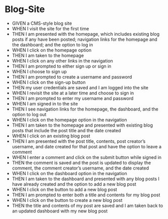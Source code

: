# Blog-Site
* GIVEN a CMS-style blog site
* WHEN I visit the site for the first time
* THEN I am presented with the homepage, which includes existing blog posts if any have been posted; navigation links for the homepage and the  dashboard; and the option to log in
* WHEN I click on the homepage option
* THEN I am taken to the homepage
* WHEN I click on any other links in the navigation
* THEN I am prompted to either sign up or sign in
* WHEN I choose to sign up
* THEN I am prompted to create a username and password
* WHEN I click on the sign-up button
* THEN my user credentials are saved and I am logged into the site
* WHEN I revisit the site at a later time and choose to sign in
* THEN I am prompted to enter my username and password
* WHEN I am signed in to the site
* THEN I see navigation links for the homepage, the dashboard, and the option to log out
* WHEN I click on the homepage option in the navigation
* THEN I am taken to the homepage and presented with existing blog posts that include the post title and the date created
* WHEN I click on an existing blog post
* THEN I am presented with the post title, contents, post creator’s username, and date created for that post and have the option to leave a comment
* WHEN I enter a comment and click on the submit button while signed in
* THEN the comment is saved and the post is updated to display the comment, the comment creator’s username, and the date created
* WHEN I click on the dashboard option in the navigation
* THEN I am taken to the dashboard and presented with any blog posts I have already created and the option to add a new blog post
* WHEN I click on the button to add a new blog post
* THEN I am prompted to enter both a title and contents for my blog post
* WHEN I click on the button to create a new blog post
* THEN the title and contents of my post are saved and I am taken back to an updated dashboard with my new blog post